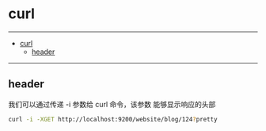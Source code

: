 # curl

------

- [curl](#curl)
  - [header](#header)

------

## header

我们可以通过传递 -i 参数给 curl 命令，该参数 能够显示响应的头部

``` sh
curl -i -XGET http://localhost:9200/website/blog/124?pretty
```
